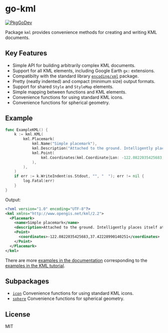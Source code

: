 # go-kml

[![PkgGoDev](https://pkg.go.dev/badge/github.com/twpayne/go-kml/v3)](https://pkg.go.dev/github.com/twpayne/go-kml/v2)

Package `kml` provides convenience methods for creating and writing KML documents.

## Key Features

* Simple API for building arbitrarily complex KML documents.
* Support for all KML elements, including Google Earth `gx:` extensions.
* Compatibilty with the standard library [`encoding/xml`](https://pkg.go.dev/encoding/xml) package.
* Pretty (neatly indented) and compact (minimum size) output formats.
* Support for shared `Style` and `StyleMap` elements.
* Simple mapping between functions and KML elements.
* Convenience functions for using standard KML icons.
* Convenience functions for spherical geometry.

## Example

```go
func ExampleKML() {
    k := kml.KML(
        kml.Placemark(
            kml.Name("Simple placemark"),
            kml.Description("Attached to the ground. Intelligently places itself at the height of the underlying terrain."),
            kml.Point(
                kml.Coordinates(kml.Coordinate{Lon: -122.0822035425683, Lat: 37.42228990140251}),
            ),
        ),
    )
    if err := k.WriteIndent(os.Stdout, "", "  "); err != nil {
        log.Fatal(err)
    }
}
```

Output:

```xml
<?xml version="1.0" encoding="UTF-8"?>
<kml xmlns="http://www.opengis.net/kml/2.2">
  <Placemark>
    <name>Simple placemark</name>
    <description>Attached to the ground. Intelligently places itself at the height of the underlying terrain.</description>
    <Point>
      <coordinates>-122.0822035425683,37.42228990140251</coordinates>
    </Point>
  </Placemark>
</kml>
```

There are more [examples in the
documentation](https://pkg.go.dev/github.com/twpayne/go-kml/v3#pkg-examples)
corresponding to the [examples in the KML
tutorial](https://developers.google.com/kml/documentation/kml_tut).

## Subpackages

* [`icon`](https://pkg.go.dev/github.com/twpayne/go-kml/v3/icon) Convenience functions for using standard KML icons.
* [`sphere`](https://pkg.go.dev/github.com/twpayne/go-kml/v3/sphere) Convenience functions for spherical geometry.

## License

MIT
